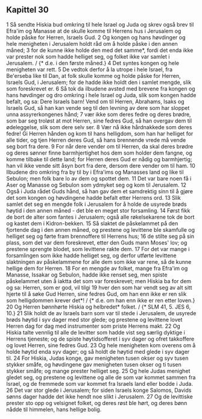 ## Kapittel 30

1 Så sendte Hiskia bud omkring til hele Israel og Juda og skrev også brev til Efra'im og Manasse at de skulle komme til Herrens hus i Jerusalem og holde påske for Herren, Israels Gud.
2 Og kongen og hans høvdinger og hele menigheten i Jerusalem holdt råd om å holde påske i den annen måned;
3 for de kunne ikke holde den med det samme*, fordi det enda ikke var prester nok som hadde helliget seg, og folket ikke var samlet i Jerusalem. / {* d.e. i den første måned.}
4 Det syntes kongen og hele menigheten var rett.
5 De vedtok derfor å la utrope i hele Israel, fra Be'erseba like til Dan, at folk skulle komme og holde påske for Herren, Israels Gud, i Jerusalem; for de hadde ikke holdt den i samlet mengde, slik som foreskrevet er.
6 Så tok da ilbudene avsted med brevene fra kongen og hans høvdinger og dro omkring i hele Israel og Juda, slik som kongen hadde befalt, og sa: Dere Israels barn! Vend om til Herren, Abrahams, Isaks og Israels Gud, så han kan vende seg til den levning av dere som har sloppet unna assyrerkongenes hånd;
7 vær ikke som deres fedre og deres brødre, som bar seg troløst at mot Herren, sine fedres Gud, så han overgav dem til ødeleggelse, slik som dere selv ser.
8 Vær nå ikke hårdnakkede som deres fedre! Gi Herren hånden og kom til hans helligdom, som han har helliget for alle tider, og tjen Herren deres Gud, så hans brennende vrede må vende seg bort fra dere.
9 For når dere vender om til Herren, da skal deres brødre og deres sønner finne barmhjertighet hos dem som holder dem fangne, og komme tilbake til dette land; for Herren deres Gud er nådig og barmhjertig; han vil ikke vende sitt åsyn bort fra dere, dersom dere vender om til ham.
10 Ilbudene dro omkring fra by til by i Efra'ims og Manasses land og like til Sebulon; men folk bare lo av dem og spottet dem.
11 Det var bare noen få i Aser og Manasse og Sebulon som ydmyket seg og kom til Jerusalem.
12 Også i Juda rådet Guds hånd, så han gav dem et samdrektig sinn til å gjøre det som kongen og høvdingene hadde befalt etter Herrens ord.
13 Slik samlet det seg en mengde folk i Jerusalem for å holde de usyrede brøds høytid i den annen måned - det ble en meget stor forsamling.
14 Først fikk de bort de alter som fantes i Jerusalem; også alle røkelsekarene tok de bort og kastet dem i Kidron-bekken.
15 Så slaktet de påskelammet på den fjortende dag i den annen måned, og prestene og levittene ble skamfulle og helliget seg og førte fram brennoffere til Herrens hus;
16 de stilte seg på sin plass, som det var dem foreskrevet, etter den Guds mann Moses' lov; og prestene sprengte blodet, som levittene rakte dem.
17 For det var mange i forsamlingen som ikke hadde helliget seg, og derfor utførte levittene slaktningen av påskelammene for alle dem som ikke var rene, så de kunne hellige dem for Herren.
18 For en mengde av folket, mange fra Efra'im og Manasse, Issakar og Sebulon, hadde ikke renset seg, men spiste påskelammet uten å iaktta det som var foreskrevet; men Hiskia ba for dem og sa: Herren, som er god, vil tilgi
19 hver den som har vendt seg av alt sitt hjerte til å søke Gud Herren, sine fedres Gud, om han enn ikke er ren slik som helligdommen krever det*! / {* d.e. om han enn ikke er ren etter loven.}
20 Og Herren bønnhørte Hiskia og helbredet* folket. / {* SLM 41, 5. JES 6, 10.}
21 Slik holdt de av Israels barn som var til stede i Jerusalem, de usyrede brøds høytid i syv dager med stor glede; og prestene og levittene lovet Herren dag for dag med instrumenter som priste Herrens makt.
22 Og Hiskia talte vennlig til alle de levitter som hadde vist seg særlig dyktige i Herrens tjeneste; og de spiste høytidsofferet i syv dager og ofret takkoffere og lovet Herren, sine fedres Gud.
23 Og hele menigheten kom overens om å holde høytid enda syv dager; og så holdt de høytid med glede i syv dager til.
24 For Hiskia, Judas konge, gav menigheten tusen okser og syv tusen stykker småfe, og høvdingene gav menigheten tusen okser og ti tusen stykker småfe; og mange prester helliget seg.
25 Og hele Judas menighet gledet seg, og prestene og levittene og alle de som var kommet sammen fra Israel, og de fremmede som var kommet fra Israels land eller bodde i Juda.
26 Det var stor glede i Jerusalem; for siden Israels konge Salomos, Davids sønns dager hadde det ikke hendt noe slikt i Jerusalem.
27 Og de levittiske prester sto opp og velsignet folket, og deres røst ble hørt, og deres bønn nådde til himmelen, hans hellige bolig.
